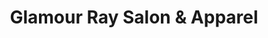 ---
title: "Glamour Ray Salon & Apparel"
url: /oakland/glamour-ray-salon-and-apparel/
shop: hairdresser
---